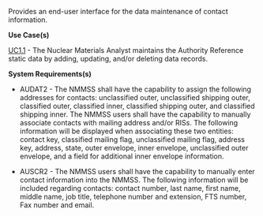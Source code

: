 Provides an end-user interface for the data maintenance of contact information.

**Use Case(s)**

<a href="https://dev.azure.com/Link-Technologies/NMMSS%20Requirements/_workitems/edit/10/" target="_blank">UC1.1</a> - The Nuclear Materials Analyst maintains the Authority Reference static data by adding, updating, and/or deleting data records.

**System Requirements(s)**

- AUDAT2 - The NMMSS shall have the capability to assign the following addresses for contacts: unclassified outer, unclassified shipping outer, classified outer, classified inner, classified shipping outer, and classified shipping inner. The NMMSS users shall have the capability to manually associate contacts with mailing address and/or RISs. The following information will be displayed when associating these two entities: contact key, classified mailing flag, unclassified mailing flag, address key, address, state, outer envelope, inner envelope, unclassified outer envelope, and a field for additional inner envelope information.

- AUSCR2 - The NMMSS users shall have the capability to manually enter contact information into the NMMSS. The following information will be included regarding contacts: contact number, last name, first name, middle name, job title, telephone number and extension, FTS number, Fax number and email.